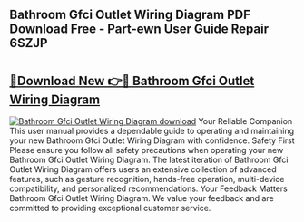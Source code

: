 ## Bathroom Gfci Outlet Wiring Diagram PDF Download Free - Part-ewn User Guide Repair 6SZJP

# <h2><a href="http://dfuru2y.blite.top/?on=Bathroom+Gfci+Outlet+Wiring+Diagram">🔗Download New 👉🔴 Bathroom Gfci Outlet Wiring Diagram</a></h2>

[![Bathroom Gfci Outlet Wiring Diagram download](https://i.imgur.com/lujVjoI.png)](http://dfuru2y.blite.top/?on=Bathroom+Gfci+Outlet+Wiring+Diagram)
Your Reliable Companion This user manual provides a dependable guide to operating and maintaining your new Bathroom Gfci Outlet Wiring Diagram with confidence. Safety First Please ensure you follow all safety precautions when operating your new Bathroom Gfci Outlet Wiring Diagram. The latest iteration of Bathroom Gfci Outlet Wiring Diagram offers users an extensive collection of advanced features, such as gesture recognition, hands-free operation, multi-device compatibility, and personalized recommendations. Your Feedback Matters Bathroom Gfci Outlet Wiring Diagram. We value your feedback and are committed to providing exceptional customer service.
